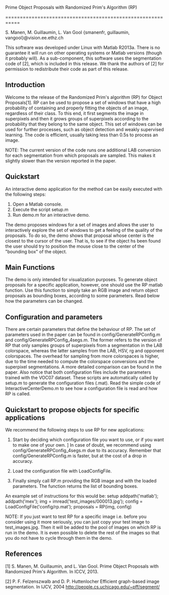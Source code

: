 Prime Object Proposals with Randomized Prim's Algorithm (RP)

===========================================================

S. Manen, M. Guillaumin, L. Van Gool
{smanenfr, guillaumin, vangool}@vision.ee.ethz.ch

This software was developed under Linux with Matlab R2013a.  There is no guarantee it will run on other operating systems or Matlab versions (though it probably will).
As a sub-component, this software uses the segmentation code of [2], which is included in this release.  We thank the authors of [2] for permission to redistribute their code as part of this release.

Introduction
------------

Welcome to the release of the Randomized Prim's algorithm (RP) for Object Proposals[1]. RP can be used to propose a set of windows that have a high probability of containing and properly fitting the objects of an image, regardless of their class. To this end, it first segments the image in superpixels and then it grows groups of superpixels according to the probability that they belong to the same object. This set of windows can be used for further processes, such as object detection and weakly supervised learning. The code is efficient, usually taking less than 0.5s to process an image.

NOTE: The current version of the code runs one additional LAB conversion for each segmentation from which proposals are sampled. This makes it slightly slower than the version reported in the paper.

Quickstart
----------

An interactive demo application for the method can be easily executed with the following steps:

  1. Open a Matlab console.
  2. Execute the script setup.m
  3. Run demo.m for an interactive demo.

The demo proposes windows for a set of images and allows the user to interactively explore the set of windows to get a feeling of the quality of the proposals. To do so, the demo shows that proposal whose center is the closest to the cursor of the user. That is, to see if the object hs been found the user should try to position the mouse close to the center of the "bounding box" of the object.

Main Functions
--------------

The demo is only intended for visualization purposes. To generate object proposals for a specific application, however, one should use the RP matlab function. Use this function to simply take an RGB image and return object proposals as bounding boxes, according to some parameters. Read below how the parameters can be changed.

Configuration and parameters
----------------------------

There are certain parameters that define the behaviour of RP. The set of parameters used in the paper can be found in config/GenerateRPConfig.m and config/GenerateRPConfig_4segs.m. The former refers to the version of RP that only samples groups of superpixels from a segmentation in the LAB colorspace, whereas the latter samples from the LAB, HSV, rg and opponent colorspaces. The overhead for sampling from more colorspaces is higher, due to the time needed to compute the colorspace conversions and the superpixel segmentations. A more detailed comparison can be found in the paper. Also notice that both configuration files include the parameters trained with the VOC07 dataset. These scripts are automatically called by setup.m to generate the configuration files (.mat). Read the simple code of InteractiveCenterDemo.m to see how a configuration file is read and how RP is called.

Quickstart to propose objects for specific applications
----------------------------------------------------------

We recommend the following steps to use RP for new applications:

  1. Start by deciding which configuration file you want to use, or if you want to make one of your own. ]
     In case of doubt, we recommend using config/GenerateRPConfig_4segs.m due to its accuracy. Remember that config/GenerateRPConfig.m is faster, but at the cost of a drop in accuracy.

  2. Load the configuration file with LoadConfigFile.

  3. Finally simply call RP.m providing the RGB image and with the loaded parameters. The function returns the list of bounding boxes.

An example set of instructions for this would be:
  setup
  addpath('matlab');
  addpath('mex');
  img = imread('test_images/000013.jpg');
  config = LoadConfigFile('config/rp.mat');
  proposals = RP(img, config)

NOTE: If you just want to test RP for a specific image i.e. before you consider using it more seriously, you can just copy your test image to test_images.jpg. Then it will be added to the pool of images on which RP is run in the demo. It is even possible to delete the rest of the images so that you do not have to cycle through them in the demo.

References
----------
    
[1] S. Manen, M. Guillaumin, and L. Van Gool. 
    Prime Object Proposals with Randomized Prim's Algorithm. 
    In ICCV, 2013.

[2] P. F. Felzenszwalb and D. P. Huttenlocher
    Efficient graph-based image segmentation.
    In IJCV, 2004
    http://people.cs.uchicago.edu/~pff/segment/

